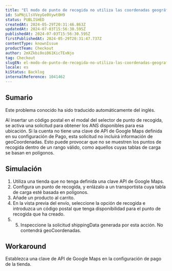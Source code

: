 ```yaml
---
title: "El modo de punto de recogida no utiliza las coordenadas geográficas sin una clave de Google Maps."
id: 5aPNjLlsVVeyGe0Vywt0H9
status: PUBLISHED
createdAt: 2024-05-29T20:31:46.863Z
updatedAt: 2024-07-03T15:56:30.595Z
publishedAt: 2024-07-03T15:56:30.595Z
firstPublishedAt: 2024-05-29T20:31:47.737Z
contentType: knownIssue
productTeam: Checkout
author: 2mXZkbi0oi061KicTExNjo
tag: Checkout
slugEN: el-modo-de-punto-de-recogida-no-utiliza-las-coordenadas-geograficas-sin-una-clave-de-google-maps
locale: es
kiStatus: Backlog
internalReference: 1041462
---
```


## Sumario

<div class="alert alert-info">
  <p>Este problema conocido ha sido traducido automáticamente del inglés.</p>
</div>


Al insertar un código postal en el modal del selector de punto de recogida, se activa una solicitud para obtener los ANS disponibles para esa ubicación. Si la cuenta no tiene una clave de API de Google Maps definida en su configuración de Pago, esta solicitud no incluirá información de geoCoordenadas. Esto puede provocar que no se muestren los puntos de recogida dentro de un rango válido, como aquellos cuyas tablas de carga se basan en polígonos.



## Simulación



1. Utiliza una tienda que no tenga definida una clave API de Google Maps.
2. Configura un punto de recogida, y enlázalo a un transportista cuya tabla de carga esté basada en polígonos.
3. Añade un producto al carrito.
4. En la vista previa del envío, seleccione la opción de recogida e introduzca un código postal que tenga disponibilidad para el punto de recogida que ha creado.
5. 5. Inspeccione la solicitud shippingData generada por esta acción. No contendrá geoCoordenadas.




## Workaround


Establezca una clave de API de Google Maps en la configuración de pago de la tienda.





